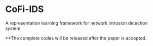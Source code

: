 # CoFi-IDS
A representation learning framework for network intrusion detection system. 

**The complete codes will be released after the paper is accepted.
